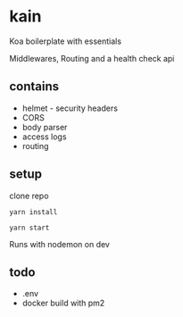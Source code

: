 # kain
 Koa boilerplate with essentials
 
 Middlewares, Routing and a health check api

## contains
 * helmet - security headers
 * CORS
 * body parser
 * access logs
 * routing
 
## setup
  clone repo
  
  `yarn install`
  
  `yarn start`
  
   Runs with nodemon on dev
   
## todo
  * .env
  * docker build with pm2
 
